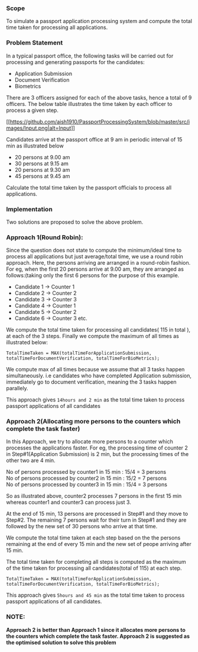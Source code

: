 <h3>Scope</h3>
To simulate a passport application processing system and compute the total time taken for processing all applications.

<h3>Problem Statement</h3>
In a typical passport office, the following tasks will be carried out for processing and generating passports for the candidates:

* Application Submission
* Document Verification
* Biometrics

There are 3 officers assigned for each of the above tasks, hence a total of 9 officers. The below table illustrates the time taken by each officer to process a given step.

[[https://github.com/aish1910/PassportProcessingSystem/blob/master/src/images/Input.png|alt=Input]]

Candidates arrive at the passport office at 9 am in periodic interval of 15 min as illustrated below

* 20 persons at 9.00 am
* 30 persons at 9.15 am
* 20 persons at 9.30 am
* 45 persons at 9.45 am

Calculate the total time taken by the passport officials to process all applications.

<h3>Implementation</h3>

Two solutions are proposed to solve the above problem.

<h3>Approach 1(Round Robin):</h3>
 Since the question does not state to compute the minimum/ideal time to process all applications but just average/total time, we use a round  robin approach. Here, the persons arriving are arranged in a round-robin fashion. For eg, when the first 20 persons arrive at 9.00 am, they are arranged as follows:(taking only the first 6 persons for the purpose of this example.
 
 * Candidate 1 -> Counter 1
 * Candidate 2 -> Counter 2
 * Candidate 3 -> Counter 3
 * Candidate 4 -> Counter 1
 * Candidate 5 -> Counter 2
 * Candidate 6 -> Counter 3 etc.
 
 We compute the total time taken for processing all candidates( 115 in total ), at each of the 3 steps. Finally we compute the maximum of all times as illustrated below:
 
 `TotalTimeTaken = MAX(totalTimeForApplicationSubmission, totalTimeForDocumentVerification, totalTimeForBioMetrics);`
 
 We compute max of all times because we assume that all 3 tasks happen simultaneously. i.e candidates who have completed Application submission, immediately go to document verification, meaning the 3 tasks happen parallely.
 
 This approach gives `14hours and 2 min` as the total time taken to process passport applications of all candidates
 

<h3>Approach 2(Allocating more persons to the counters which complete the task faster)</h3>

In this Approach, we try to allocate more persons to a counter which processes the applications faster. For eg, the processing time of counter 2 in Step#1(Application Submission) is 2 min, but the processing times of the other two are 4 min.

No of persons processed by counter1 in 15 min : 15/4 = 3 persons<br/>
No of persons processed by counter2 in 15 min : 15/2 = 7 persons<br/>
No of persons processed by counter3 in 15 min : 15/4 = 3 persons<br/>

So as illustrated above, counter2 processes 7 persons in the first 15 min whereas counter1 and counter3 can process just 3.

At the end of 15 min, 13 persons are processed in Step#1 and they move to Step#2. The remaining 7 persons wait for their turn in Step#1 and they are followed by the new set of 30 persons who arrive at that time.

We compute the total time taken at each step based on the the persons remaining at the end of every 15 min and the new set of peope arriving after 15 min.

The total time taken for completing all steps is computed as the maximum of the time taken for processing all candidates(total of 115) at each step.

  `TotalTimeTaken = MAX(totalTimeForApplicationSubmission, totalTimeForDocumentVerification, totalTimeForBioMetrics);`
  
This approach gives `5hours and 45 min` as the total time taken to process passport applications of all candidates.

<h3>NOTE:</h3><b>Approach 2 is better than Approach 1 since it allocates more persons to the counters which complete the task faster. Approach 2 is suggested as the optimised solution to solve this problem</b>
